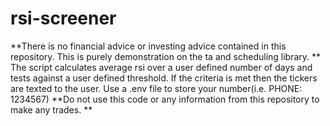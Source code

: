 # rsi-screener
**There is no financial advice or investing advice contained in this repository. This is purely demonstration on the ta and scheduling library. **
The script calculates average rsi over a user defined number of days and tests against a user defined threshold.
If the criteria is met then the tickers are texted to the user. 
Use a .env file to store your number(i.e. PHONE: 1234567)
**Do not use this code or any information from this repository to make any trades. **
